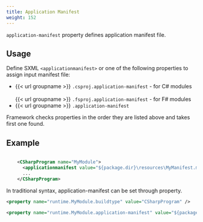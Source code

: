 ```yaml
---
title: Application Manifest
weight: 152
---
```


 `application-manifest` property defines application manifest file.

## Usage ##

Define SXML `<applicationmanifest>` or one of the following properties to assign input manifest file:

 - {{< url groupname >}} `.csproj.application-manifest` - for C# modules<br><br>{{< url groupname >}} `.fsproj.application-manifest` - for F# modules
 - {{< url groupname >}} `.application-manifest`

Framework checks properties in the order they are listed above and takes first one found.

## Example ##


```xml

    <CSharpProgram name="MyModule">
      <applicationmanifest value="${package.dir}\resources\MyManifest.manifest" />
      ...
    </CSharpProgram>

```
In traditional syntax, application-manifest can be set through property.


```xml
<property name="runtime.MyModule.buildtype" value="CSharpProgram" />

<property name="runtime.MyModule.application-manifest" value="${package.dir}\resources\MyManifest.manifest"/>
```
